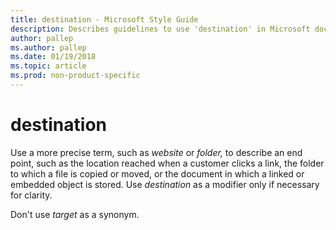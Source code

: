 ```yaml
---
title: destination - Microsoft Style Guide
description: Describes guidelines to use 'destination' in Microsoft documents, and provides alternate examples.
author: pallep
ms.author: pallep
ms.date: 01/19/2018
ms.topic: article
ms.prod: non-product-specific
---
```


# destination

Use a more precise term, such as *website* or *folder,* to
describe an end point, such as the location reached when a
customer clicks a link, the folder to which a file is copied or
moved, or the document in which a linked or embedded object is
stored. Use *destination* as a modifier only if necessary for clarity.

Don't use *target* as a synonym.
